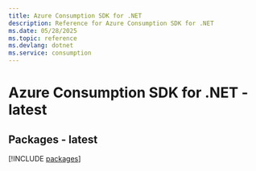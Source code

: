 ```yaml
---
title: Azure Consumption SDK for .NET
description: Reference for Azure Consumption SDK for .NET
ms.date: 05/28/2025
ms.topic: reference
ms.devlang: dotnet
ms.service: consumption
---
```

# Azure Consumption SDK for .NET - latest
## Packages - latest
[!INCLUDE [packages](consumption-index.md)]